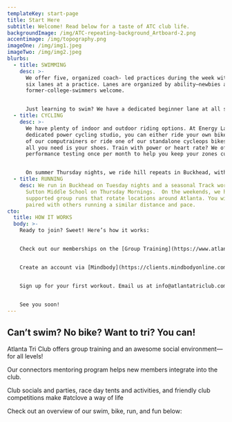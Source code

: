 ```yaml
---
templateKey: start-page
title: Start Here
subtitle: Welcome! Read below for a taste of ATC club life.
backgroundImage: /img/ATC-repeating-background_Artboard-2.png
accentimage: /img/topography.png
imageOne: /img/img1.jpeg
imageTwo: /img/img2.jpeg
blurbs:
  - title: SWIMMING
    desc: >-
      We offer five, organized coach- led practices during the week with up to
      six lanes at a practice. Lanes are organized by ability—newbies and
      former-college-swimmers welcome.


      Just learning to swim? We have a dedicated beginner lane at all sessions for that. All our practices are beginner friendly. And we offer swim lessons through Energy Lab if you need extra one on one attention. Twice per month during summer we offer supported open water sessions.
  - title: CYCLING
    desc: >-
      We have plenty of indoor and outdoor riding options. At Energy Lab, our
      dedicated power cycling studio, you can either ride your own bike with one
      of our computrainers or ride one of our standalone cycleops bikes—where
      all you need is your shoes. Train with power or heart rate? We offer
      performance testing once per month to help you keep your zones current.


      On summer Thursday nights, we ride hill repeats in Buckhead, with optional beer and pizza afterwards at Fellinis. And on the weekends, we have supported long rides at various popular locations in the summer, and Energy Lab studio rides in the winter. New to group rides? You’ll be paired with others going a similar distance and speed so you don’t have to ride alone!
  - title: RUNNING
    desc: We run in Buckhead on Tuesday nights and a seasonal Track workout at
      Sutton Middle School on Thursday Mornings.  On the weekends, we have
      supported group runs that rotate locations around Atlanta. You will be
      paired with others running a similar distance and pace.
cto:
  title: HOW IT WORKS
  body: >-
    Ready to join? Sweet! Here’s how it works:


    Check out our memberships on the [Group Training](https://www.atlantatriathlonclub.com/membership-options/) page and select a membership, or a free trial.


    Create an account via [Mindbody](https://clients.mindbodyonline.com/classic/ws?studioid=30262&stype=-98) and sign up. This is the same account you’ll use to register for all classes.


    Sign up for your first workout. Email us at info@atlantatriclub.com with questions.


    See you soon!
---
```


## Can’t swim? No bike? Want to tri? You can!

Atlanta Tri Club offers group training and an awesome social environment—for all levels!

Our connectors mentoring program helps new members integrate into the club.

Club socials and parties, race day tents and activities, and friendly club competitions make #atclove a way of life

Check out an overview of our swim, bike, run, and fun below:
